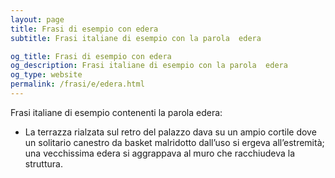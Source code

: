 ```yaml
---
layout: page
title: Frasi di esempio con edera 
subtitle: Frasi italiane di esempio con la parola  edera

og_title: Frasi di esempio con edera 
og_description: Frasi italiane di esempio con la parola  edera
og_type: website
permalink: /frasi/e/edera.html
---
```


Frasi italiane di esempio contenenti la parola edera:


- La terrazza rialzata sul retro del palazzo dava su un ampio cortile dove un solitario canestro da basket malridotto dall’uso si ergeva all’estremità; una vecchissima edera si aggrappava al muro che racchiudeva la struttura.
